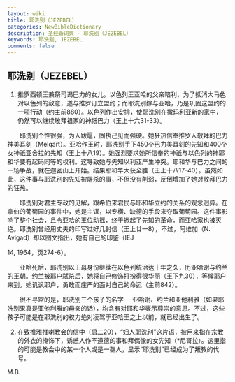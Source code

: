 ```yaml
---
layout: wiki
title: 耶洗别（JEZEBEL）
categories: NewBibleDictionary
description: 圣经新词典 - 耶洗别（JEZEBEL）
keywords: 耶洗别, JEZEBEL
comments: false
---
```


## 耶洗别（JEZEBEL）

1. 推罗西顿王兼祭司谒巴力的女儿。以色列王亚哈的父亲暗利，为了抵消大马色对以色列的敌意，遂与推罗订立盟约；而耶洗别嫁与亚哈，乃是巩固这盟约的一项行动（约主前880）。以色列作出安排，使耶洗别在撒玛利亚新的家中，仍然可以继续敬拜祖家的神祇巴力（王上十六31-33）。

　　耶洗别个性很强，为人跋扈，固执己见而强硬。她狂热信奉推罗人敬拜的巴力神美耳刻（Melqart）。亚哈作王时，耶洗别手下450个巴力美耳刻的先知和400个女神祇亚舍拉的先知（王上十八19）。她强烈要求她所信奉的神祇与以色列的神耶和华要有起码同等的权利。这导致她与先知以利亚产生冲突。耶和华与巴力之间的一场争战，就在迦密山上开始。结果耶和华大获全胜（王上十八17-40）。虽然如此，这件事与耶洗别的先知被屠杀的事，不但没有削弱，反倒增加了她对敬拜巴力的狂热。

　　耶洗别对君主专政的见解，跟希伯来君民与耶和华立约的关系的观念迥异。在拿伯的葡萄园的事件中，她是主谋，以专横、缺德的手段来夺取葡萄园。这件事影响了整个社会，且令亚哈的王位动摇，终于掀起了先知的革命，而亚哈家也被灭绝。耶洗别曾经用丈夫的印写过好几封信（王上廿一8），不过，阿维加（N. Avigad）却以图文指出，她有自己的印鉴（IEJ

14, 1964，页274-6）。

　　亚哈死后，耶洗别以王母身份继续在以色列统治达十年之久，历亚哈谢与约兰的王朝。约兰被耶户弑杀后，她将自己修饰打扮得很华丽（王下九30），等候耶户来到。她讥讽耶户，勇敢而庄严的面对自己的命运（主前842）。

　　很不寻常的是，耶洗别三个孩子的名字──亚哈谢、约兰和亚他利雅（如果耶洗别果真是亚他利雅的母亲的话），均含有对耶和华表示尊崇的意思。不过，这些孩子可能是在耶洗别的权力绝对凌驾于亚哈王之上以前，就已经出生了。

2. 在致推雅推喇教会的信中（启二20），“妇人耶洗别”这片语，被用来指在宗教的外衣的掩饰下，诱惑人作不道德的事和拜偶像的女先知（*尼哥拉）。这里指的可能是教会中的某一个人或是一群人，显示“耶洗别”已经成为了叛教的代号。

M.B.








